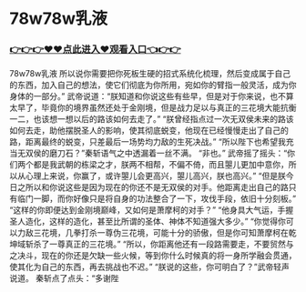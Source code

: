 # 78w78w乳液

### <a href="https://github.com/xinfue/dunp/issues/2">👉👉👉♥♥点此进入♥观看入口👈👉👉</a>

78w78w乳液
所以说你需要把你死板生硬的招式系统化梳理，然后变成属于自己的东西，加入自己的想法，使它们彻底为你所用，宛如你的臂指一般灵活，成为你身体的一部分。”
    武帝说道：“朕知道和你说这些有些早，但是对于你来说，也不算太早了，毕竟你的境界虽然还处于金刚境，但是战力足以与真正的三花境大能抗衡一二，也该想一想以后的路该如何去走了。”
    “朕曾经指点过一次无双侯未来的路该如何去走，助他摆脱圣人的影响，使其彻底蜕变，他现在已经慢慢走出了自己的路，距离最终的蜕变，只差最后一场势均力敌的生死决战。”
    “所以陛下也希望我充当无双侯的磨刀石？”秦斩语气之中透漏着一丝不满。
    “非也。”
    武帝摇了摇头：“你们两个都是我武朝的栋梁之才，朕两不相帮，不偏不倚，而且曌儿更加中意你，所以从心理上来说，你赢了，或许曌儿会更高兴，曌儿高兴，朕也高兴。”
    “但是朕今日之所以和你说这些是因为现在的你还不是无双侯的对手。他距离走出自己的路只有临门一脚，而你好像只是将自身的功法整合了一下，攻伐手段，依旧十分刻板。”
    “这样的你即便达到金刚境巅峰，又如何是萧摩柯的对手？”
    “他身具大气运，手握圣人造化，这样的造化，甚至比所谓的圣体、神体不知道强大多少。”
    “你觉得你可以力敌三花境，几拳打杀一尊伪三花境，可能十分的骄傲，但是你可知萧摩柯在乾坤域斩杀了一尊真正的三花境。”
    “所以，你距离他还有一段路需要走，不要贸然与之决斗，现在的你还是欠缺一些火候，等到你什么时候真的将一身所学融会贯通，使其化为自己的东西，再去挑战也不迟。”
    “朕说的这些，你可明白了？”武帝轻声说道。
    秦斩点了点头：“多谢陛
